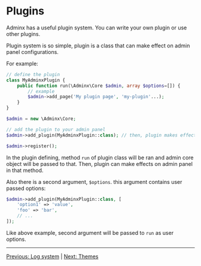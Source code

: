 # Plugins
Adminx has a useful plugin system. You can write your own plugin or use other plugins.

Plugin system is so simple, plugin is a class that can make effect on admin panel configurations.

For example:

```php
// define the plugin
class MyAdminxPlugin {
    public function run(\Adminx\Core $admin, array $options=[]) {
        // example
        $admin->add_page('My plugin page', 'my-plugin'...);
    }
}

$admin = new \Adminx\Core;

// add the plugin to your admin panel
$admin->add_plugin(MyAdminxPlugin::class); // then, plugin makes effects on your admin panel

$admin->register();
```

In the plugin defining, method `run` of plugin class will be ran and admin core object will be
passed to that. Then, plugin can make effects on admin panel in that method.

Also there is a second argument, `$options`. this argument contains user passed options:

```php
$admin->add_plugin(MyAdminxPlugin::class, [
    'option1' => 'value',
    'foo' => 'bar',
    // ...
]);
```

Like above example, second argument will be passed to `run` as user options.

---

[Previous: Log system](05_log_system.md) | [Next: Themes](07_themes.md)

